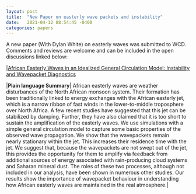 ```yaml
---
layout: post
title:  "New Paper on easterly wave packets and instability"
date:   2021-04-12 08:54:45 -0400
categories: papers
---
```


A new paper (With Dylan White) on easterly waves was submitted to WCD. Comments and reviews are welcome and can be included in the open discussions linked below:

|[African Easterly Waves in an Idealized General Circulation Model: Instability and Wavepacket Diagnostics](https://wcd.copernicus.org/preprints/wcd-2020-47/)


|**Plain language Summary**| 
African easterly waves are weather disturbances of the North African monsoon system. Their formation has been traditionally linked to energy exchanges with the African easterly jet, which is a narrow ribbon of fast winds in the lower-to-middle troposphere over North Africa. A few recent studies have suggested that this jet can be stabilized by damping. Further, they have also claimed that it is too short to sustain the amplification of the easterly waves. We use simulations with a simple general circulation model to capture some basic properties of the observed wave propagation. We show that the wavepackets remain nearly stationary within the jet. This increases their residence time with the jet. We suggest that, because the wavepackets are not swept out of the jet, this provides the opportunity for them to amplify via feedback from additional sources of energy associated with rain-producing cloud systems and Saharan mineral dust. The roles of these two processes, although not included in our analysis, have been shown in numerous other studies. Our results show the importance of wavepacket behaviour in understanding how African easterly waves are maintained in the real atmosphere.|

